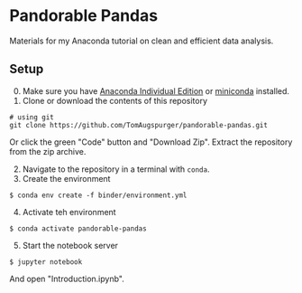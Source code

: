 # Pandorable Pandas

Materials for my Anaconda tutorial on clean and efficient data analysis.

## Setup

0. Make sure you have [Anaconda Individual Edition](https://www.anaconda.com/products/individual) or [miniconda](https://docs.conda.io/en/latest/miniconda.html) installed.
1. Clone or download the contents of this repository

```
# using git
git clone https://github.com/TomAugspurger/pandorable-pandas.git
```

Or click the green "Code" button and "Download Zip". Extract the repository from the zip archive.

2. Navigate to the repository in a terminal with `conda`.
3. Create the environment

```console
$ conda env create -f binder/environment.yml
```

4. Activate teh environment

```console
$ conda activate pandorable-pandas
```

5. Start the notebook server

```console
$ jupyter notebook
```

And open "Introduction.ipynb".
